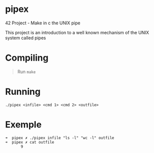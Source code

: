 # pipex

42 Project - Make in c the UNIX pipe

This project is an introduction to a well known mechanism of the UNIX system called pipes

# Compiling
> Run ```make```

# Running
```./pipex <infile> <cmd 1> <cmd 2> <outfile>```

# Exemple

```
➜  pipex ✗ ./pipex infile "ls -l" "wc -l" outfile
➜  pipex ✗ cat outfile
       9
```
